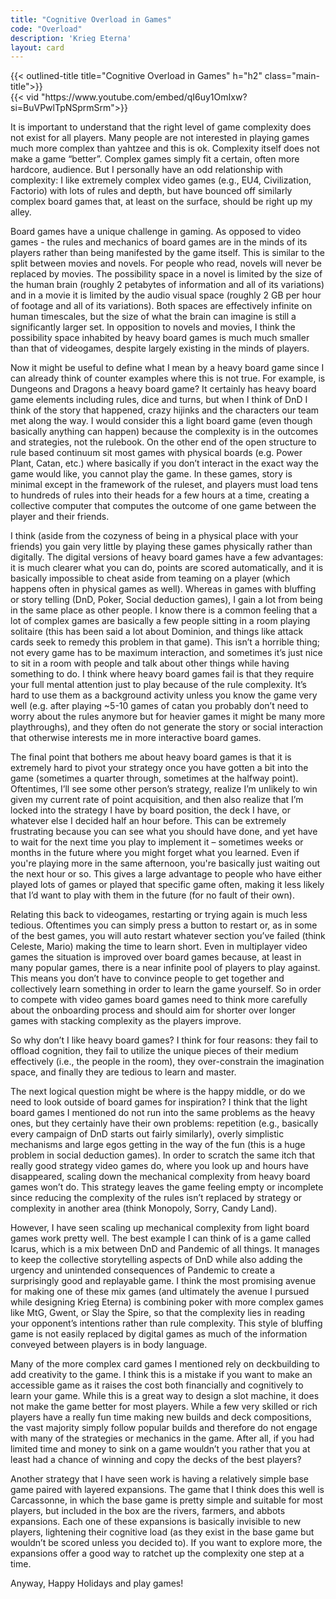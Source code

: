 ```yaml
---
title: "Cognitive Overload in Games"
code: "Overload"
description: 'Krieg Eterna'
layout: card
---
```


<section class="gradient even-gradient">
<div class="main-section">
<div class="sub-section">
<div class="title-wrapper">
    {{< outlined-title title="Cognitive Overload in Games" h="h2" class="main-title">}}
</div>
    <div class="video-background">
        {{< vid "https://www.youtube.com/embed/qI6uy1OmIxw?si=BuVPwlTpNSprmSrm">}}
    </div>
    <p class="rule-paragraph">
        It is important to understand that the right level of game complexity does not exist for all players. Many people are not interested in playing games much more complex than yahtzee and this is ok. Complexity itself does not make a game  “better”. Complex games simply fit a certain, often more hardcore, audience. But I personally have an odd relationship with complexity: I like extremely complex video games (e.g., EU4, Civilization, Factorio) with lots of rules and depth, but have bounced off similarly complex board games that, at least on the surface, should be right up my alley.
    </p>
    <p class="rule-paragraph">
        Board games have a unique challenge in gaming. As opposed to video games - the rules and mechanics of board games are in the minds of its players rather than being manifested by the game itself. This is similar to the split between movies and novels. For people who read, novels will never be replaced by movies. The possibility space in a novel is limited by the size of the human brain (roughly 2 petabytes of information and all of its variations) and in a movie it is limited by the audio visual space (roughly 2 GB per hour of footage and all of its variations). Both spaces are effectively infinite on human timescales, but the size of what the brain can imagine is still a significantly larger set. In opposition to novels and movies, I think the possibility space inhabited by heavy board games is much much smaller than that of videogames, despite largely existing in the minds of players. 
    </p>
    <p class="rule-paragraph">
        Now it might be useful to define what I mean by a heavy board game since I can already think of counter examples where this is not true. For example, is Dungeons and Dragons a heavy board game? It certainly has heavy board game elements including rules, dice and turns, but when I think of DnD I think of the story that happened, crazy hijinks and the characters our team met along the way. I would consider this a light board game (even though basically anything can happen) because the complexity is in the outcomes and strategies, not the rulebook. On the other end of the open structure to rule based continuum sit most games with physical boards (e.g. Power Plant, Catan, etc.) where basically if you don’t interact in the exact way the game would like, you cannot play the game. In these games, story is minimal except in the framework of the ruleset, and players must load tens to hundreds of rules into their heads for a few hours at a time, creating a collective computer that computes the outcome of one game between the player and their friends.
    </p>
    <p class="rule-paragraph">
        I think (aside from the cozyness of being in a physical place with your friends) you gain very little by playing these games physically rather than digitally. The digital versions of heavy board games have a few advantages: it is much clearer what you can do, points are scored automatically, and  it is basically impossible to cheat aside from teaming on a player (which happens often in physical games as well). Whereas in games with bluffing or story telling (DnD, Poker, Social deduction games), I gain a lot from being in the same place as other people. I know there is a common feeling that a lot of complex games are basically a few people sitting in a room playing solitaire (this has been said a lot about Dominion, and things like attack cards seek to remedy this problem in that game). This isn’t a horrible thing; not every game has to be maximum interaction, and sometimes it’s just nice to sit in a room with people and talk about other things while having something to do. I think where heavy board games fail is that they require your full mental attention just to play because of the rule complexity. It’s hard to use them as a background activity unless you know the game very well (e.g. after playing ~5-10 games of catan you probably don’t need to worry about the rules anymore but for heavier games it might be many more playthroughs), and they often do not generate the story or social interaction that otherwise interests me in more interactive board games.
    </p>
    <p class="rule-paragraph">
        The final point that bothers me about heavy board games is that it is extremely hard to pivot your strategy once you have gotten a bit into the game (sometimes a quarter through, sometimes at the halfway point). Oftentimes, I’ll see some other person’s strategy, realize I’m unlikely to win given my current rate of point acquisition, and then also realize that I’m locked into the strategy I have by board position, the deck I have, or whatever else I decided half an hour before. This can be extremely frustrating because you can see what you should have done, and yet have to wait for the next time you play to implement it – sometimes weeks or months in the future where you might forget what you learned. Even if you're playing more in the same   afternoon, you're basically just waiting out the next hour or so. This gives a large advantage to people who have either played lots of games or played that specific game often, making it less likely that I’d want to play with them in the future (for no fault of their own).
    </p>
    <p class="rule-paragraph">
        Relating this back to videogames, restarting or trying again is much less tedious. Oftentimes you can simply press a button to restart or, as in some of the best games, you will auto restart whatever section you’ve failed (think Celeste, Mario) making the time to learn short. Even in multiplayer video games the situation is improved over board games because, at least in many popular games, there is a near infinite pool of players to play against. This means you don’t have to convince people to get together and collectively learn something in order to learn the game yourself.  So in order to compete with video games board games need to think more carefully about the onboarding process and should aim for shorter over longer games with stacking complexity as the players improve.
    </p>
    <p class="rule-paragraph">
        So why don’t I like heavy board games? I think for four reasons: they fail to offload cognition, they fail to utilize the unique pieces of their medium effectively (i.e., the people in the room), they over-constrain the imagination space, and finally they are tedious to learn and master.
    </p>
    <p class="rule-paragraph">
        The next logical question might be where is the happy middle, or do we need to look outside of board games for inspiration? I think that the light board games I mentioned do not run into the same problems as the heavy ones, but they certainly have their own problems: repetition (e.g., basically every campaign of DnD starts out fairly similarly), overly simplistic mechanisms and large egos getting in the way of the fun (this is a huge problem in social deduction games). In order to scratch the same itch that really good strategy video games do, where you look up and hours have disappeared, scaling down the mechanical complexity from heavy board games won’t do. This strategy leaves the game feeling empty or incomplete since reducing the complexity of the rules isn’t replaced by strategy or complexity in another area (think Monopoly, Sorry, Candy Land).
    </p>
    <p class="rule-paragraph">
        However, I have seen scaling up mechanical complexity from light board games work pretty well. The best example I can think of is a game called Icarus, which is a mix between DnD and Pandemic of all things. It manages to keep the collective storytelling aspects of DnD while also adding the urgency and unintended consequences of Pandemic to create a surprisingly good and replayable game. I think the most promising avenue for making one of these mix games (and ultimately the avenue I pursued while designing Krieg Eterna) is combining poker with more complex games like MtG, Gwent, or Slay the Spire, so that the complexity lies in reading your opponent’s intentions rather than rule complexity. This style of bluffing game is not easily replaced by digital games as much of the information conveyed between players is in body language. 
    </p>
    <p class="rule-paragraph">
        Many of the more complex card games I mentioned rely on deckbuilding to add creativity to the game. I think this is a mistake if you want to make an accessible game  as it raises the cost both financially and cognitively to learn your game. While this is a great way to design a slot machine, it does not make the game better for most players. While a few very skilled or rich  players have a really fun time making new builds and deck compositions, the vast majority simply follow popular builds and therefore do not engage with many of the strategies or mechanics in the game. After all, if you had limited time and money to sink on a game wouldn’t you rather that you at least had a chance of winning and copy the decks of the best players? 
    </p>
    <p class="rule-paragraph">
        Another strategy that I have seen work is having a relatively simple base game paired with layered expansions. The game that I think does this well is Carcassonne, in which the base game is pretty simple and suitable for most players, but included in the box are the rivers, farmers, and abbots expansions. Each one of these expansions is basically invisible to new players, lightening their cognitive load (as they exist in the base game but wouldn’t be scored unless you decided to). If you want to explore more, the expansions offer a good way to ratchet up the complexity one step at a time.
    </p>
    <p class="rule-paragraph">
        Anyway, Happy Holidays and play games! 
    </p>
</div>
</div>
</section>